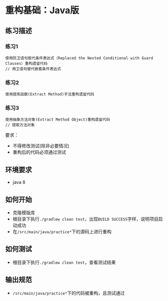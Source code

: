 # 重构基础：Java版

## 练习描述

### 练习1
```
使用防卫语句取代条件表达式（Replaced the Nexted Conditional with Guard Clauses）重构遗留代码
// 用卫语句替代嵌套条件表达式
```

### 练习2
```
使用提炼函数(Extract Method)手法重构遗留代码
```

### 练习3
```
使用抽象方法对象(Extract Method Object)重构遗留代码   
// 提取方法对象 
```

要求：
- 不得修改测试(除非必要情况)
- 重构后的代码必须通过测试 

## 环境要求
+ java 8

## 如何开始

- 克隆模版库
- 根目录下执行`./gradlew clean test`，出现`BUILD SUCCESS`字样，说明项目启动成功
- 在`/src/main/java/practice*`下的源码上进行重构

## 如何测试
- 根目录下执行`./gradlew clean test`，查看测试结果

## 输出规范
- `/src/main/java/practice*`下的代码被重构，且测试通过